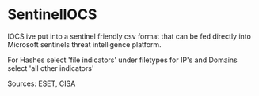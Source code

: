 # SentinelIOCS
IOCS ive put into a sentinel friendly csv format that can be fed directly into Microsoft sentinels threat intelligence platform. 

For Hashes select 'file indicators' under filetypes for IP's and Domains select 'all other indicators'

Sources: ESET, CISA
